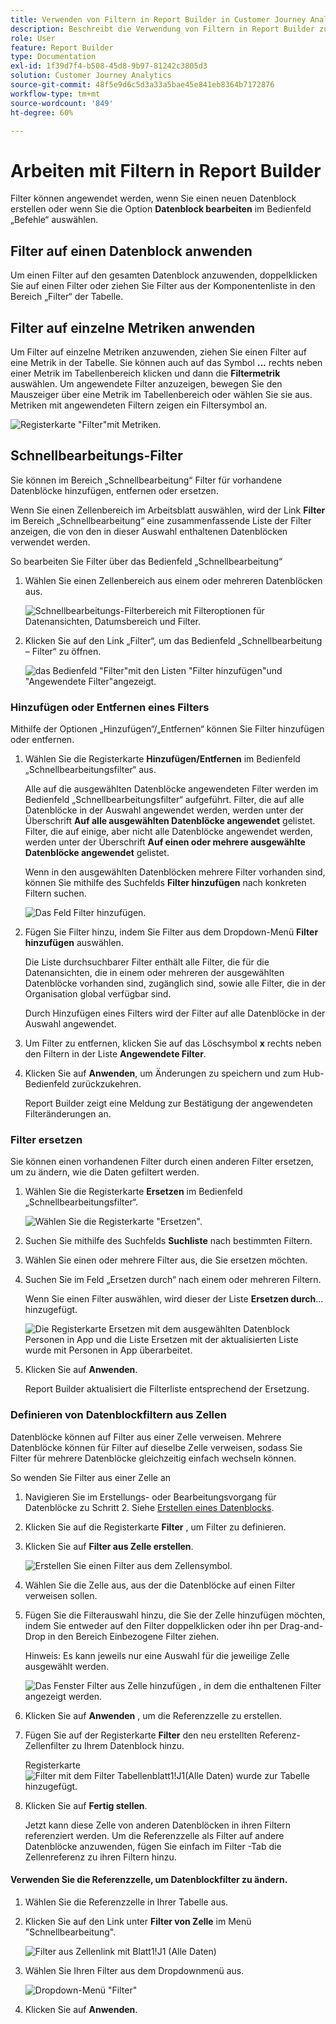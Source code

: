 ```yaml
---
title: Verwenden von Filtern in Report Builder in Customer Journey Analytics
description: Beschreibt die Verwendung von Filtern in Report Builder zum Customer Journey Analytics
role: User
feature: Report Builder
type: Documentation
exl-id: 1f39d7f4-b508-45d8-9b97-81242c3805d3
solution: Customer Journey Analytics
source-git-commit: 48f5e9d6c5d3a33a5bae45e841eb8364b7172876
workflow-type: tm+mt
source-wordcount: '849'
ht-degree: 60%

---
```


# Arbeiten mit Filtern in Report Builder

Filter können angewendet werden, wenn Sie einen neuen Datenblock erstellen oder wenn Sie die Option **Datenblock bearbeiten** im Bedienfeld „Befehle“ auswählen.

## Filter auf einen Datenblock anwenden

Um einen Filter auf den gesamten Datenblock anzuwenden, doppelklicken Sie auf einen Filter oder ziehen Sie Filter aus der Komponentenliste in den Bereich „Filter“ der Tabelle.

## Filter auf einzelne Metriken anwenden

Um Filter auf einzelne Metriken anzuwenden, ziehen Sie einen Filter auf eine Metrik in der Tabelle. Sie können auch auf das Symbol **...** rechts neben einer Metrik im Tabellenbereich klicken und dann die **Filtermetrik** auswählen. Um angewendete Filter anzuzeigen, bewegen Sie den Mauszeiger über eine Metrik im Tabellenbereich oder wählen Sie sie aus. Metriken mit angewendeten Filtern zeigen ein Filtersymbol an.

![Registerkarte &quot;Filter&quot;mit Metriken.](./assets/filter_by.png)

## Schnellbearbeitungs-Filter

Sie können im Bereich „Schnellbearbeitung“ Filter für vorhandene Datenblöcke hinzufügen, entfernen oder ersetzen.

Wenn Sie einen Zellenbereich im Arbeitsblatt auswählen, wird der Link **Filter** im Bereich „Schnellbearbeitung“ eine zusammenfassende Liste der Filter anzeigen, die von den in dieser Auswahl enthaltenen Datenblöcken verwendet werden.

So bearbeiten Sie Filter über das Bedienfeld „Schnellbearbeitung“

1. Wählen Sie einen Zellenbereich aus einem oder mehreren Datenblöcken aus.

   ![Schnellbearbeitungs-Filterbereich mit Filteroptionen für Datenansichten, Datumsbereich und Filter.](./assets/select_multiple_dbs.png)

1. Klicken Sie auf den Link „Filter“, um das Bedienfeld „Schnellbearbeitung – Filter“ zu öffnen.

   ![das Bedienfeld &quot;Filter&quot;mit den Listen &quot;Filter hinzufügen&quot;und &quot;Angewendete Filter&quot;angezeigt.](./assets/quick_edit_filters.png)

### Hinzufügen oder Entfernen eines Filters

Mithilfe der Optionen „Hinzufügen“/„Entfernen“ können Sie Filter hinzufügen oder entfernen.

1. Wählen Sie die Registerkarte **Hinzufügen/Entfernen** im Bedienfeld „Schnellbearbeitungsfilter“ aus.

   Alle auf die ausgewählten Datenblöcke angewendeten Filter werden im Bedienfeld „Schnellbearbeitungsfilter“ aufgeführt. Filter, die auf alle Datenblöcke in der Auswahl angewendet werden, werden unter der Überschrift **Auf alle ausgewählten Datenblöcke angewendet** gelistet. Filter, die auf einige, aber nicht alle Datenblöcke angewendet werden, werden unter der Überschrift **Auf einen oder mehrere ausgewählte Datenblöcke angewendet** gelistet.

   Wenn in den ausgewählten Datenblöcken mehrere Filter vorhanden sind, können Sie mithilfe des Suchfelds **Filter hinzufügen** nach konkreten Filtern suchen.

   ![Das Feld Filter hinzufügen.](./assets/add_filter.png)

1. Fügen Sie Filter hinzu, indem Sie Filter aus dem Dropdown-Menü **Filter hinzufügen** auswählen.

   Die Liste durchsuchbarer Filter enthält alle Filter, die für die Datenansichten, die in einem oder mehreren der ausgewählten Datenblöcke vorhanden sind, zugänglich sind, sowie alle Filter, die in der Organisation global verfügbar sind.

   Durch Hinzufügen eines Filters wird der Filter auf alle Datenblöcke in der Auswahl angewendet.

1. Um Filter zu entfernen, klicken Sie auf das Löschsymbol **x** rechts neben den Filtern in der Liste **Angewendete Filter**.

1. Klicken Sie auf **Anwenden**, um Änderungen zu speichern und zum Hub-Bedienfeld zurückzukehren.

   Report Builder zeigt eine Meldung zur Bestätigung der angewendeten Filteränderungen an.

### Filter ersetzen

Sie können einen vorhandenen Filter durch einen anderen Filter ersetzen, um zu ändern, wie die Daten gefiltert werden.

1. Wählen Sie die Registerkarte **Ersetzen** im Bedienfeld „Schnellbearbeitungsfilter“.

   ![Wählen Sie die Registerkarte &quot;Ersetzen&quot;.](./assets/replace_filter.png)

1. Suchen Sie mithilfe des Suchfelds **Suchliste** nach bestimmten Filtern.

1. Wählen Sie einen oder mehrere Filter aus, die Sie ersetzen möchten.

1. Suchen Sie im Feld „Ersetzen durch“ nach einem oder mehreren Filtern.

   Wenn Sie einen Filter auswählen, wird dieser der Liste **Ersetzen durch**... hinzugefügt.

   ![Die Registerkarte Ersetzen mit dem ausgewählten Datenblock Personen in App und die Liste Ersetzen mit der aktualisierten Liste wurde mit Personen in App überarbeitet.](./assets/replace_screen_new.png)

1. Klicken Sie auf **Anwenden**.

   Report Builder aktualisiert die Filterliste entsprechend der Ersetzung.

### Definieren von Datenblockfiltern aus Zellen

Datenblöcke können auf Filter aus einer Zelle verweisen. Mehrere Datenblöcke können für Filter auf dieselbe Zelle verweisen, sodass Sie Filter für mehrere Datenblöcke gleichzeitig einfach wechseln können.

So wenden Sie Filter aus einer Zelle an

1. Navigieren Sie im Erstellungs- oder Bearbeitungsvorgang für Datenblöcke zu Schritt 2. Siehe [Erstellen eines Datenblocks](./create-a-data-block.md).
1. Klicken Sie auf die Registerkarte **Filter** , um Filter zu definieren.
1. Klicken Sie auf **Filter aus Zelle erstellen**.

   ![Erstellen Sie einen Filter aus dem Zellensymbol.](./assets/create-filter-from-cell.png)

1. Wählen Sie die Zelle aus, aus der die Datenblöcke auf einen Filter verweisen sollen.

1. Fügen Sie die Filterauswahl hinzu, die Sie der Zelle hinzufügen möchten, indem Sie entweder auf den Filter doppelklicken oder ihn per Drag-and-Drop in den Bereich Einbezogene Filter ziehen.

   Hinweis: Es kann jeweils nur eine Auswahl für die jeweilige Zelle ausgewählt werden.

   ![Das Fenster Filter aus Zelle hinzufügen , in dem die enthaltenen Filter angezeigt werden.](./assets/select-filters.png)

1. Klicken Sie auf **Anwenden** , um die Referenzzelle zu erstellen.

1. Fügen Sie auf der Registerkarte **Filter** den neu erstellten Referenz-Zellenfilter zu Ihrem Datenblock hinzu.

   Registerkarte ![Filter mit dem Filter Tabellenblatt1!J1(Alle Daten) wurde zur Tabelle hinzugefügt.](./assets/reference-cell-filter.png)

1. Klicken Sie auf **Fertig stellen**.

   Jetzt kann diese Zelle von anderen Datenblöcken in ihren Filtern referenziert werden. Um die Referenzzelle als Filter auf andere Datenblöcke anzuwenden, fügen Sie einfach im Filter -Tab die Zellenreferenz zu ihren Filtern hinzu.

#### Verwenden Sie die Referenzzelle, um Datenblockfilter zu ändern.

1. Wählen Sie die Referenzzelle in Ihrer Tabelle aus.

1. Klicken Sie auf den Link unter **Filter von Zelle** im Menü &quot;Schnellbearbeitung&quot;.

   ![Filter aus Zellenlink mit Blatt1!J1 (Alle Daten)](./assets/filters-from-cell-link.png)

1. Wählen Sie Ihren Filter aus dem Dropdownmenü aus.

   ![Dropdown-Menü &quot;Filter&quot;](./assets/filter-drop-down.png)

1. Klicken Sie auf **Anwenden**.
